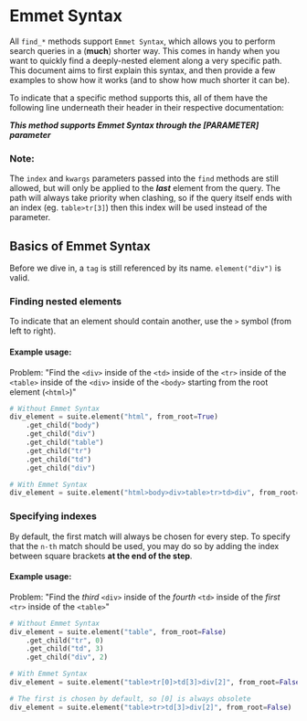 # Emmet Syntax

All `find_*` methods support `Emmet Syntax`, which allows you to perform search queries in a (**much**) shorter way. This comes in handy when you want to quickly find a deeply-nested element along a very specific path. This document aims to first explain this syntax, and then provide a few examples to show how it works (and to show how much shorter it can be).

To indicate that a specific method supports this, all of them have the following line underneath their header in their respective documentation: 

_**This method supports Emmet Syntax through the [PARAMETER] parameter**_

### Note:

The `index` and `kwargs` parameters passed into the `find` methods are still allowed, but will only be applied to the _**last**_ element from the query. The path will always take priority when clashing, so if the query itself ends with an index (eg. `table>tr[3]`) then this index will be used instead of the parameter.

## Basics of Emmet Syntax

Before we dive in, a `tag` is still referenced by its name. `element("div")` is valid.

### Finding nested elements

To indicate that an element should contain another, use the `>` symbol (from left to right).

#### Example usage:

Problem: "Find the `<div>` inside of the `<td>` inside of the `<tr>` inside of the `<table>` inside of the `<div>` inside of the `<body>` starting from the root element (`<html>`)"

```python
# Without Emmet Syntax
div_element = suite.element("html", from_root=True)
    .get_child("body")
    .get_child("div")
    .get_child("table")
    .get_child("tr")
    .get_child("td")
    .get_child("div")

# With Emmet Syntax
div_element = suite.element("html>body>div>table>tr>td>div", from_root=True)
```

### Specifying indexes

By default, the first match will always be chosen for every step. To specify that the `n-th` match should be used, you may do so by adding the index between square brackets **at the end of the step**.

#### Example usage:

Problem: "Find the _third_ `<div>` inside of the _fourth_ `<td>` inside of the _first_ `<tr>` inside of the `<table>`"

```python
# Without Emmet Syntax
div_element = suite.element("table", from_root=False)
    .get_child("tr", 0)
    .get_child("td", 3)
    .get_child("div", 2)

# With Emmet Syntax
div_element = suite.element("table>tr[0]>td[3]>div[2]", from_root=False)

# The first is chosen by default, so [0] is always obsolete
div_element = suite.element("table>tr>td[3]>div[2]", from_root=False)
```